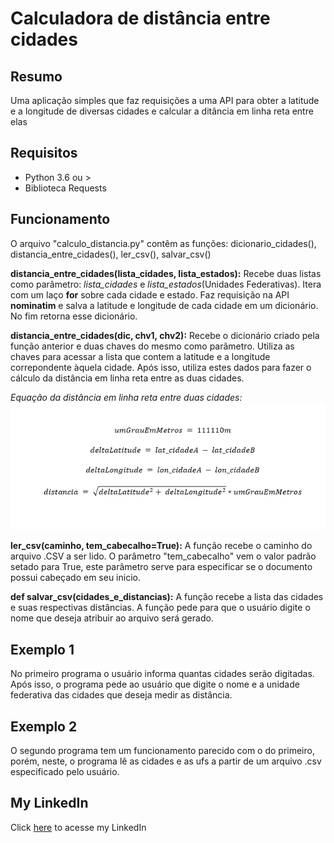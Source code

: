 # Calculadora de distância entre cidades
## Resumo
Uma aplicação simples que faz requisições a uma API para obter a latitude e a longitude de diversas cidades e calcular a ditância em linha reta entre elas
## Requisitos
- Python 3.6 ou >
- Biblioteca Requests

## Funcionamento
O arquivo "calculo_distancia.py" contêm as funções: dicionario_cidades(), distancia_entre_cidades(), ler_csv(), salvar_csv()

**distancia_entre_cidades(lista_cidades, lista_estados):** 
Recebe duas listas como parâmetro: *lista_cidades* e *lista_estados*(Unidades Federativas).
Itera com um laço **for** sobre cada cidade e estado. 
Faz requisição na API **nominatim** e salva a latitude e longitude de cada cidade em um dicionário. No fim retorna esse dicionário.

**distancia_entre_cidades(dic, chv1, chv2):**
Recebe o dicionário criado pela função anterior e duas chaves do mesmo como parâmetro.
Utiliza as chaves para acessar a lista que contem a latitude e a longitude correpondente àquela cidade. Após isso, utiliza estes dados para fazer o cálculo da distância em linha reta entre as duas cidades.

*Equação da distância em linha reta entre duas cidades:*
![equação usada](./media/equação.png)

**ler_csv(caminho, tem_cabecalho=True):**
A função recebe o caminho do arquivo .CSV a ser lido. O parâmetro "tem_cabecalho" vem o valor padrão setado para True, este parâmetro serve para especificar se o documento possui cabeçado em seu inicio.

**def salvar_csv(cidades_e_distancias):**
A função recebe a lista das cidades e suas respectivas distâncias. A função pede para que o usuário digite o nome que deseja atribuir ao arquivo será gerado.

## Exemplo 1
No primeiro programa o usuário informa quantas cidades serão digitadas. Após isso, o programa pede ao usuário que digite o nome e a unidade federativa das cidades que deseja medir as distância.



## Exemplo 2
O segundo programa tem um funcionamento parecido com o do primeiro, porém, neste, o programa lê as cidades e as ufs a partir de um arquivo .csv especificado pelo usuário.

## My LinkedIn
Click [here](https://www.linkedin.com/in/alberto-bruno-silvestre-de-oliveira-b7a010259/) to acesse my LinkedIn